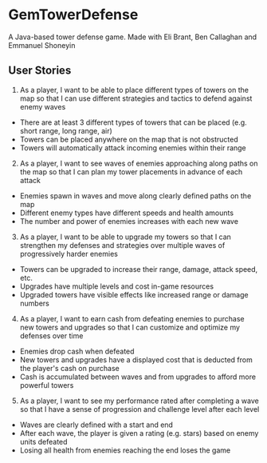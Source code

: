 # GemTowerDefense
A Java-based tower defense game.  Made with Eli Brant, Ben Callaghan and Emmanuel Shoneyin

## User Stories
1. As a player, I want to be able to place different types of towers on the map so that I can use different strategies and tactics to defend against enemy waves

- There are at least 3 different types of towers that can be placed (e.g. short range, long range, air)
- Towers can be placed anywhere on the map that is not obstructed
- Towers will automatically attack incoming enemies within their range

2. As a player, I want to see waves of enemies approaching along paths on the map so that I can plan my tower placements in advance of each attack

-  Enemies spawn in waves and move along clearly defined paths on the map
- Different enemy types have different speeds and health amounts
- The number and power of enemies increases with each new wave

3. As a player, I want to be able to upgrade my towers so that I can strengthen my defenses and strategies over multiple waves of progressively harder enemies

- Towers can be upgraded to increase their range, damage, attack speed, etc.  
- Upgrades have multiple levels and cost in-game resources  
- Upgraded towers have visible effects like increased range or damage numbers  

4. As a player, I want to earn cash from defeating enemies to purchase new towers and upgrades so that I can customize and optimize my defenses over time

- Enemies drop cash when defeated
- New towers and upgrades have a displayed cost that is deducted from the player's cash on purchase  
- Cash is accumulated between waves and from upgrades to afford more powerful towers  

5. As a player, I want to see my performance rated after completing a wave so that I have a sense of progression and challenge level after each level

- Waves are clearly defined with a start and end
- After each wave, the player is given a rating (e.g. stars) based on enemy units defeated
- Losing all health from enemies reaching the end loses the game
